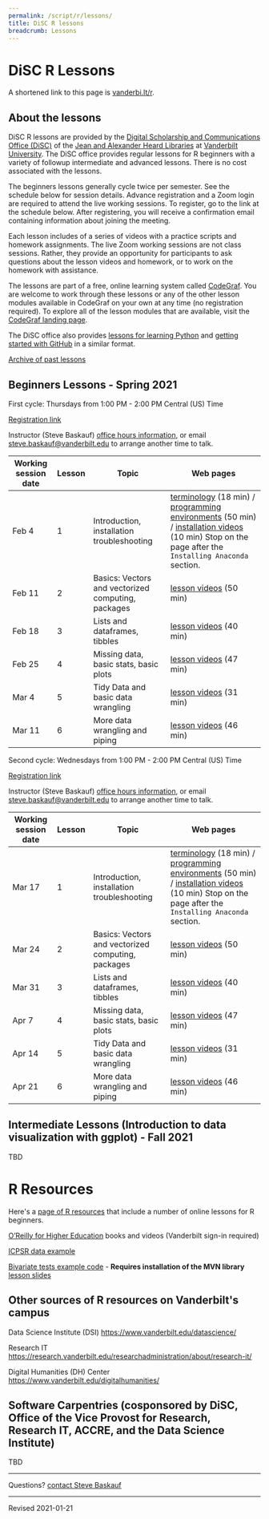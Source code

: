 ```yaml
---
permalink: /script/r/lessons/
title: DiSC R lessons
breadcrumb: Lessons
---
```


# DiSC R Lessons

A shortened link to this page is [vanderbi.lt/r](http://vanderbi.lt/r).

## About the lessons

DiSC R lessons are provided by the [Digital Scholarship and Communications Office (DiSC)](https://www.library.vanderbilt.edu/scholarly/) of the [Jean and Alexander Heard Libraries](https://www.library.vanderbilt.edu/) at [Vanderbilt University](https://www.vanderbilt.edu/).  The DiSC office provides regular lessons for R beginners with a variety of followup intermediate and advanced lessons.  There is no cost associated with the lessons.

The beginners lessons generally cycle twice per semester.  See the schedule below for session details.  Advance registration and a Zoom login are required to attend the live working sessions. To register, go to the link at the schedule below. After registering, you will receive a confirmation email containing information about joining the meeting.

Each lesson includes of a series of videos with a practice scripts and homework assignments. The live Zoom working sessions are not class sessions. Rather, they provide an opportunity for participants to ask questions about the lesson videos and homework, or to work on the homework with assistance. 

The lessons are part of a free, online learning system called [CodeGraf](../../codegraf). You are welcome to work through these lessons or any of the other lesson modules available in CodeGraf on your own at any time (no registration required). To explore all of the lesson modules that are available, visit the [CodeGraf landing page](../../codegraf). 

The DiSC office also provides [lessons for learning Python](http://vanderbi.lt/py) and [getting started with GitHub](http://vanderbi.lt/github) in a similar format.

[Archive of past lessons](../archive/)


## Beginners Lessons - Spring 2021

First cycle: Thursdays from 1:00 PM - 2:00 PM Central (US) Time

[Registration link](https://vanderbilt.zoom.us/meeting/register/tJ0kdO6vrjovG9YxjjjsNW7COJX7sx8IKi7Y) 

Instructor (Steve Baskauf) [office hours information](https://www.library.vanderbilt.edu/disc/officehours), or email [steve.baskauf@vanderbilt.edu](mailto:steve.baskauf@vanderbilt.edu) to arrange another time to talk.

| Working session date | Lesson | Topic | Web pages |
|---|---|---|---|
| Feb 4 | 1 | Introduction, installation troubleshooting | [terminology](../../codegraf/001/) (18 min) / [programming environments](../../codegraf/002/) (50 min) / [installation videos](../../codegraf/003/) (10 min) Stop on the page after the `Installing Anaconda` section. |
| Feb 11 | 2 | Basics: Vectors and vectorized computing, packages | [lesson videos](../../codegraf/011/) (50 min) |
| Feb 18 | 3 | Lists and dataframes, tibbles | [lesson videos](../../codegraf/012/) (40 min) |
| Feb 25 | 4 | Missing data, basic stats, basic plots | [lesson videos](../../codegraf/013/) (47 min) |
| Mar 4 | 5 | Tidy Data and basic data wrangling | [lesson videos](../../codegraf/014a/) (31 min) |
| Mar 11 | 6 | More data wrangling and piping | [lesson videos](../../codegraf/014b/) (46 min)  |

Second cycle: Wednesdays from 1:00 PM - 2:00 PM Central (US) Time

[Registration link](https://vanderbilt.zoom.us/meeting/register/tJwodO6orj0oHtLKjo1HzNkFvrSSxMpTXziy)

Instructor (Steve Baskauf) [office hours information](https://www.library.vanderbilt.edu/disc/officehours), or email [steve.baskauf@vanderbilt.edu](mailto:steve.baskauf@vanderbilt.edu) to arrange another time to talk.

| Working session date | Lesson | Topic | Web pages |
|---|---|---|---|
| Mar 17 | 1 | Introduction, installation troubleshooting | [terminology](../../codegraf/001/) (18 min) / [programming environments](../../codegraf/002/) (50 min) / [installation videos](../../codegraf/003/) (10 min) Stop on the page after the `Installing Anaconda` section. |
| Mar 24 | 2 | Basics: Vectors and vectorized computing, packages | [lesson videos](../../codegraf/011/) (50 min) |
| Mar 31 | 3 | Lists and dataframes, tibbles | [lesson videos](../../codegraf/012/) (40 min) |
| Apr 7 | 4 | Missing data, basic stats, basic plots | [lesson videos](../../codegraf/013/) (47 min) |
| Apr 14 | 5 | Tidy Data and basic data wrangling | [lesson videos](../../codegraf/014a/) (31 min) |
| Apr 21 | 6 | More data wrangling and piping | [lesson videos](../../codegraf/014b/) (46 min)  |


## Intermediate Lessons (Introduction to data visualization with ggplot) - Fall 2021

TBD

# R Resources

Here's a [page of R resources](../) that include a number of online lessons for R beginners.

[O’Reilly for Higher Education](http://www.library.vanderbilt.edu/eres?id=1676) books and videos (Vanderbilt sign-in required)

[ICPSR data example](../nlsaah/)

[Bivariate tests example code](https://github.com/HeardLibrary/digital-scholarship/blob/master/code/r/bivariate_tests_assumptions.R) - **Requires installation of the MVN library** [lesson slides](../presentations/bivariate-analysis.pdf)

## Other sources of R resources on Vanderbilt's campus

Data Science Institute (DSI) <https://www.vanderbilt.edu/datascience/>

Research IT <https://research.vanderbilt.edu/researchadministration/about/research-it/>

Digital Humanities (DH) Center <https://www.vanderbilt.edu/digitalhumanities/>

## Software Carpentries (cosponsored by DiSC, Office of the Vice Provost for Research, Research IT, ACCRE, and the Data Science Institute)

TBD

--------------------

Questions? [contact Steve Baskauf](mailto:steve.baskauf@vanderbilt.edu)

----
Revised 2021-01-21
